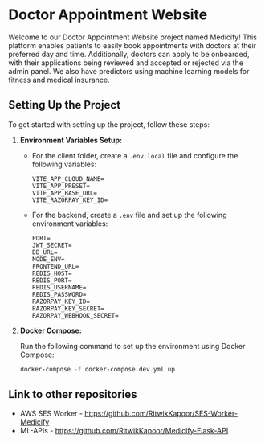 # Doctor Appointment Website

Welcome to our Doctor Appointment Website project named Medicify! This platform enables patients to easily book appointments with doctors at their preferred day and time. Additionally, doctors can apply to be onboarded, with their applications being reviewed and accepted or rejected via the admin panel. We also have predictors using machine learning models for fitness and medical insurance.

## Setting Up the Project

To get started with setting up the project, follow these steps:

1. **Environment Variables Setup:**

    - For the client folder, create a `.env.local` file and configure the following variables:
    
        ```
        VITE_APP_CLOUD_NAME=
        VITE_APP_PRESET=
        VITE_APP_BASE_URL=
        VITE_RAZORPAY_KEY_ID=
        ```

    - For the backend, create a `.env` file and set up the following environment variables:
    
        ```
        PORT=
        JWT_SECRET=
        DB_URL=
        NODE_ENV=
        FRONTEND_URL=
        REDIS_HOST=
        REDIS_PORT=
        REDIS_USERNAME=
        REDIS_PASSWORD=
        RAZORPAY_KEY_ID=
        RAZORPAY_KEY_SECRET=
        RAZORPAY_WEBHOOK_SECRET=
        ```

2. **Docker Compose:**
   
   Run the following command to set up the environment using Docker Compose:
   
   ```bash
   docker-compose -f docker-compose.dev.yml up
   ```


## Link to other repositories
- AWS SES Worker - https://github.com/RitwikKapoor/SES-Worker-Medicify
- ML-APIs - https://github.com/RitwikKapoor/Medicify-Flask-API